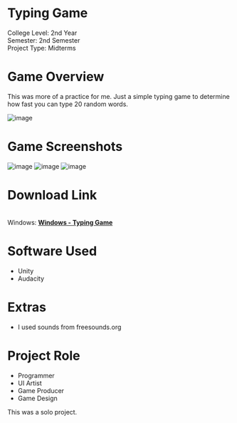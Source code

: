 # Typing Game
<p>College Level: 2nd Year
<br>Semester: 2nd Semester
<br>Project Type: Midterms
</p>

# Game Overview
This was more of a practice for me. Just a simple typing game to determine how fast you can type 20 random words.

![image](https://github.com/reigndeity/Typing-Game/assets/158044567/d01b4375-dc6e-4499-a44e-507f0ec04811)

# Game Screenshots
![image](https://github.com/reigndeity/Typing-Game/assets/158044567/9b39a274-e89a-4928-bb5c-8e8f6a836b44)
![image](https://github.com/reigndeity/Typing-Game/assets/158044567/4416e660-fb2c-45a6-b282-772728c37ce1)
![image](https://github.com/reigndeity/Typing-Game/assets/158044567/821bcfed-ad3f-43af-8376-672adb0734e5)

# Download Link
<br>Windows: [**Windows - Typing Game**](https://drive.google.com/file/d/1TY_GN0JgQI3ydLFrDn8f64bpuOk68Jp-/view?usp=sharing](https://drive.google.com/file/d/1BSvlE_FSPvA-Xhd7VYcjuSt59aOyFsu4/view?usp=sharing))

# Software Used
- Unity
- Audacity

# Extras
- I used sounds from freesounds.org

# Project Role
- Programmer
- UI Artist
- Game Producer
- Game Design

This was a solo project.
